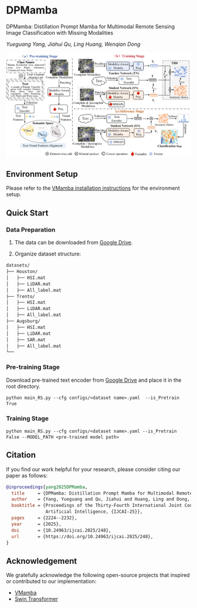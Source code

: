 # DPMamba
DPMamba: Distillation Prompt Mamba for Multimodal Remote Sensing Image Classification with Missing Modalities

*Yueguang Yang, Jiahui Qu, Ling Huang, Wenqian Dong*


![Teaser Image](pic/framework.jpg)    

## Environment Setup

Please refer to the [VMamba installation instructions](https://github.com/MzeroMiko/VMamba) for the environment setup.


## Quick Start

### Data Preparation
1. The data can be downloaded from [Google Drive](https://drive.google.com/drive/folders/1nbOzUDTT0GXN8VDpw7ldWTt7WG-NRYG_?usp=sharing).

2. Organize dataset structure:
```txt
datasets/
├── Houston/
│   ├── HSI.mat
│   ├── LiDAR.mat         
│   ├── All_label.mat
├── Trento/
│   ├── HSI.mat
│   ├── LiDAR.mat         
│   ├── All_label.mat
├── Augsburg/
│   ├── HSI.mat
│   ├── LiDAR.mat     
│   ├── SAR.mat       
│   ├── All_label.mat
└──
```
   

### Pre-training Stage
Download pre-trained text encoder from [Google Drive](https://drive.google.com/file/d/1lGomu2aL8PWBiPC-kq2NnCJjDbqAkYWX/view?usp=sharing)
and place it in the root directory.

```shell
python main_RS.py --cfg configs/<dataset name>.yaml  --is_Pretrain True 
```

### Training Stage
```shell
python main_RS.py --cfg configs/<dataset name>.yaml --is_Pretrain False --MODEL_PATH <pre-trained model path> 
```


## Citation
If you find our work helpful for your research, please consider citing our paper as follows:
``` BibTex
@inproceedings{yang2025DPMamba,
  title     = {DPMamba: Distillation Prompt Mamba for Multimodal Remote Sensing Image Classification with Missing Modalities},
  author    = {Yang, Yueguang and Qu, Jiahui and Huang, Ling and Dong, Wenqian},
  booktitle = {Proceedings of the Thirty-Fourth International Joint Conference on
               Artificial Intelligence, {IJCAI-25}},
  pages     = {2224--2232},
  year      = {2025},
  doi       = {10.24963/ijcai.2025/248},
  url       = {https://doi.org/10.24963/ijcai.2025/248},
}
```

## Acknowledgement

We gratefully acknowledge the following open-source projects that inspired or contributed to our implementation:

- [VMamba](https://github.com/MzeroMiko/VMamba)
- [Swin Transformer](https://github.com/microsoft/Swin-Transformer)




